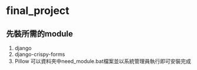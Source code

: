 # final_project

## 先裝所需的module
1. django
2. django-crispy-forms
3. Pillow
可以資料夾中need_module.bat檔案並以系統管理員執行即可安裝完成

